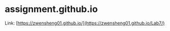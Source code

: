 # assignment.github.io

Link: [https://zwensheng01.github.io/](https://zwensheng01.github.io/Lab7/)

